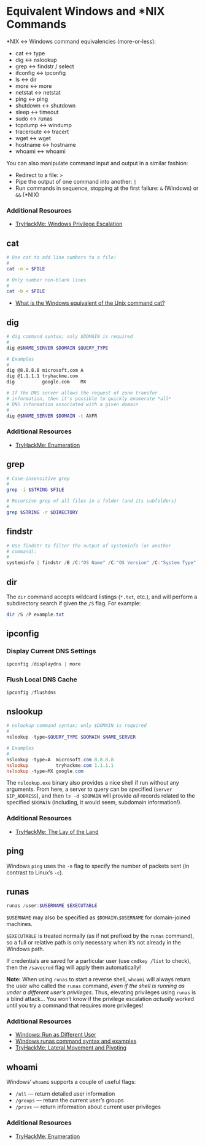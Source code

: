 # Equivalent Windows and *NIX Commands
*NIX ↔ Windows command equivalencies (more-or-less):

* cat ↔ type
* dig ↔ nslookup
* grep ↔ findstr / select
* ifconfig ↔ ipconfig
* ls ↔ dir
* more ↔ more
* netstat ↔ netstat
* ping ↔ ping
* shutdown ↔ shutdown
* sleep ↔ timeout
* sudo ↔ runas
* tcpdump ↔ windump
* traceroute ↔ tracert
* wget ↔ wget
* hostname ↔ hostname
* whoami ↔ whoami

You can also manipulate command input and output in a similar fashion:

* Redirect to a file: `>`
* Pipe the output of one command into another: `|`
* Run commands in sequence, stopping at the first failure: `&` (Windows) or `&&` (*NIX)

### Additional Resources
* [TryHackMe: Windows Privilege Escalation](https://tryhackme.com/room/windowsprivesc20)

## cat
```bash
# Use cat to add line numbers to a file!
#
cat -n < $FILE

# Only number non-blank lines
#
cat -b < $FILE
```

* [What is the Windows equivalent of the Unix command cat?](https://superuser.com/questions/434870/what-is-the-windows-equivalent-of-the-unix-command-cat#434876)

## dig
```bash
# dig command syntax; only $DOMAIN is required
#
dig @$NAME_SERVER $DOMAIN $QUERY_TYPE

# Examples
#
dig @8.8.8.8 microsoft.com A
dig @1.1.1.1 tryhackme.com
dig          google.com    MX

# If the DNS server allows the request of zone transfer
# information, then it's possible to quickly enumerate *all*
# DNS information associated with a given domain
#
dig @$NAME_SERVER $DOMAIN -t AXFR
```

### Additional Resources
* [TryHackMe: Enumeration](https://tryhackme.com/room/enumerationpe)

## grep
```bash
# Case-insensitive grep
#
grep -i $STRING $FILE

# Recursive grep of all files in a folder (and its subfolders)
#
grep $STRING -r $DIRECTORY
```

## findstr
```powershell
# Use findstr to filter the output of systeminfo (or another
# command):
#
systeminfo | findstr /B /C:"OS Name" /C:"OS Version" /C:"System Type"
```

## dir
The `dir` command accepts wildcard listings (`*.txt`, etc.), and will perform a subdirectory search if given the `/S` flag. For example:

```powershell
dir /S /P example.txt
```

## ipconfig
### Display Current DNS Settings
```powershell
ipconfig /displaydns | more
```

### Flush Local DNS Cache
```powershell
ipconfig /flushdns
```

## nslookup
```powershell
# nslookup command syntax; only $DOMAIN is required
#
nslookup -type=$QUERY_TYPE $DOMAIN $NAME_SERVER

# Examples
#
nslookup -type=A  microsoft.com 8.8.8.8
nslookup          tryhackme.com 1.1.1.1
nslookup -type=MX google.com
```

The `nslookup.exe` binary also provides a nice shell if run without any arguments. From here, a server to query can be specified (`server $IP_ADDRESS`), and then `ls -d $DOMAIN` will provide *all* records related to the specified `$DOMAIN` (including, it would seem, subdomain information!).

### Additional Resources
* [TryHackMe: The Lay of the Land](https://tryhackme.com/room/thelayoftheland)

## ping
Windows `ping` uses the `-n` flag to specify the number of packets sent (in contrast to Linux’s `-c`).

## runas
```powershell
runas /user:$USERNAME $EXECUTABLE
```

`$USERNAME` may also be specified as `$DOMAIN\$USERNAME` for domain-joined machines.

`$EXECUTABLE` is treated normally (as if not prefixed by the `runas` command), so a full or relative path is only necessary when it’s not already in the Windows path.

If credentials are saved for a particular user (use `cmdkey /list` to check), then the `/savecred` flag will apply them automatically!

**Note:** When using `runas` to start a reverse shell, `whoami` will always return the user who called the `runas` command, *even if the shell is running as under a different user’s privileges*.  Thus, elevating privileges using `runas` is a blind attack… You won’t know if the privilege escalation *actually* worked until you try a command that requires more privileges!

### Additional Resources
* [Windows: Run as Different User](https://www.shellhacks.com/windows-run-as-different-user/)
* [Windows runas command syntax and examples](https://www.windows-commandline.com/windows-runas-command-prompt/)
* [TryHackMe: Lateral Movement and Pivoting](https://tryhackme.com/room/lateralmovementandpivoting)

## whoami
Windows’ `whoami` supports a couple of useful flags:

* `/all` — return detailed user information
* `/groups` — return the current user’s groups
* `/privs` — return information about current user privileges

### Additional Resources
* [TryHackMe: Enumeration](https://tryhackme.com/room/enumerationpe)
